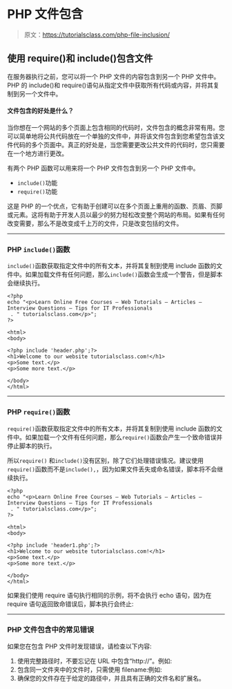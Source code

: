 # PHP 文件包含

> 原文：<https://tutorialsclass.com/php-file-inclusion/>

## 使用 require()和 include()包含文件

在服务器执行之前，您可以将一个 PHP 文件的内容包含到另一个 PHP 文件中。PHP 的 include()和 require()语句从指定文件中获取所有代码或内容，并将其复制到另一个文件中。

#### 文件包含的好处是什么？

当你想在一个网站的多个页面上包含相同的代码时，文件包含的概念非常有用。您可以简单地将公共代码放在一个单独的文件中，并将该文件包含到您希望包含该文件代码的多个页面中。真正的好处是，当您需要更改公共文件的代码时，您只需要在一个地方进行更改。

有两个 PHP 函数可以用来将一个 PHP 文件包含到另一个 PHP 文件中。

*   `include()`功能
*   `require()`功能

这是 PHP 的一个优点，它有助于创建可以在多个页面上重用的函数、页眉、页脚或元素。这将有助于开发人员以最少的努力轻松改变整个网站的布局。如果有任何改变需要，那么不是改变成千上万的文件，只是改变包括的文件。

* * *

### PHP `include()`函数

`include()`函数获取指定文件中的所有文本，并将其复制到使用 include 函数的文件中。如果加载文件有任何问题，那么`include()`函数会生成一个警告，但是脚本会继续执行。

```
<?php
echo "<p>Learn Online Free Courses – Web Tutorials – Articles – Interview Questions – Tips for IT Professionals
 . " tutorialsclass.com</p>";
?>
```

```
<html>
<body>

<?php include 'header.php';?>
<h1>Welcome to our website tutorialsclass.com!</h1>
<p>Some text.</p>
<p>Some more text.</p>

</body>
</html>
```

* * *

### PHP `require()`函数

`require()`函数获取指定文件中的所有文本，并将其复制到使用 include 函数的文件中。如果加载一个文件有任何问题，那么`require()`函数会产生一个致命错误并停止脚本的执行。

所以`require()` 和`include()`没有区别，除了它们处理错误情况。建议使用`require()`函数而不是`include(),`，因为如果文件丢失或命名错误，脚本将不会继续执行。

```
<?php
echo "<p>Learn Online Free Courses – Web Tutorials – Articles – Interview Questions – Tips for IT Professionals
 . " tutorialsclass.com</p>";
?>
```

```
<html>
<body>

<?php include 'header1.php';?>
<h1>Welcome to our website tutorialsclass.com!</h1>
<p>Some text.</p>
<p>Some more text.</p>

</body>
</html>
```

如果我们使用 require 语句执行相同的示例，将不会执行 echo 语句，因为在 require 语句返回致命错误后，脚本执行会终止:

* * *

### PHP 文件包含中的常见错误

如果您在包含 PHP 文件时发现错误，请检查以下内容:

1.  使用完整路径时，不要忘记在 URL 中包含“http://”。例如:
2.  包含同一文件夹中的文件时，只需使用 filename:例如:
3.  确保您的文件存在于给定的路径中，并且具有正确的文件名和扩展名。